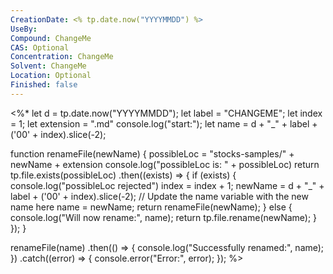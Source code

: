 ```yaml
---
CreationDate: <% tp.date.now("YYYYMMDD") %>
UseBy:
Compound: ChangeMe
CAS: Optional
Concentration: ChangeMe
Solvent: ChangeMe
Location: Optional
Finished: false
---
```

<%* 
let d = tp.date.now("YYYYMMDD");
let label = "CHANGEME";
let index = 1;
let extension = ".md"
console.log("start:");
let name = d + "_" + label + ('00' + index).slice(-2);

function renameFile(newName) {
  possibleLoc = "stocks-samples/" + newName + extension
  console.log("possibleLoc is: " + possibleLoc)
  return tp.file.exists(possibleLoc)
    .then((exists) => {
      if (exists) {
        console.log("possibleLoc rejected")
        index = index + 1;
        newName = d + "_" + label + ('00' + index).slice(-2);
        // Update the name variable with the new name here
        name = newName;
        return renameFile(newName);
      } else {
	    console.log("Will now rename:", name);
        return tp.file.rename(newName);
      }
    });
}

renameFile(name)
  .then(() => {
    console.log("Successfully renamed:", name);
  })
  .catch((error) => {
    console.error("Error:", error);
  });
%>
